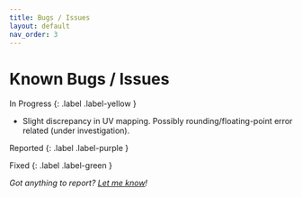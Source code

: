 ```yaml
---
title: Bugs / Issues
layout: default
nav_order: 3
---
```


# Known Bugs / Issues

In Progress
{: .label .label-yellow }

* Slight discrepancy in UV mapping. Possibly rounding/floating-point error related (under investigation).


Reported
{: .label .label-purple }

<p></p>

Fixed
{: .label .label-green }

*Got anything to report? [Let me know](mailto:erty.gamedev@gmail.com)!*
